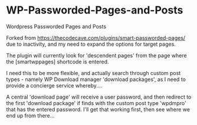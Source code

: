 # WP-Passworded-Pages-and-Posts
Wordpress Passworded Pages and Posts

Forked from https://thecodecave.com/plugins/smart-passworded-pages/ due to inactivity, and my need to expand the options for target pages.

The plugin will currently look for 'descendent pages' from the page where the [smartwppages] shortcode is entered.  

I need this to be more flexible, and actually search through custom post types - namely WP Download manager 'download packages', as I need to provide a concierge service whereby....

A central 'download page' will receive a user password, and then redirect to the first 'download package' if finds with the custom post type 'wpdmpro' that has the entered password.  I'll get that working first, then see where we end up from there...
